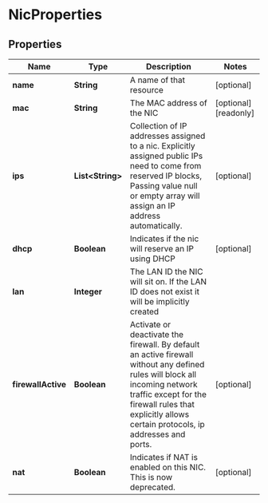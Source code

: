 

# NicProperties

## Properties

| Name | Type | Description | Notes |
| ------------ | ------------- | ------------- | ------------- |
| **name** | **String** | A name of that resource |  [optional] |
| **mac** | **String** | The MAC address of the NIC |  [optional] [readonly] |
| **ips** | **List&lt;String&gt;** | Collection of IP addresses assigned to a nic. Explicitly assigned public IPs need to come from reserved IP blocks, Passing value null or empty array will assign an IP address automatically. |  [optional] |
| **dhcp** | **Boolean** | Indicates if the nic will reserve an IP using DHCP |  [optional] |
| **lan** | **Integer** | The LAN ID the NIC will sit on. If the LAN ID does not exist it will be implicitly created |  |
| **firewallActive** | **Boolean** | Activate or deactivate the firewall. By default an active firewall without any defined rules will block all incoming network traffic except for the firewall rules that explicitly allows certain protocols, ip addresses and ports. |  [optional] |
| **nat** | **Boolean** | Indicates if NAT is enabled on this NIC. This is now deprecated. |  [optional] |


